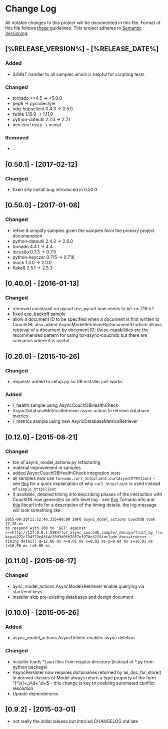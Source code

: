 # Change Log
All notable changes to this project will be documented in this file.
Format of this file follows [these](http://keepachangelog.com/) guidelines.
This project adheres to [Semantic Versioning](http://semver.org/).

## [%RELEASE_VERSION%] - [%RELEASE_DATE%]

### Added
- SIGINT handler to all samples which is helpful for scripting tests

### Changed
- tornado >=4.5 -> <5.0.0
- pep8 -> pycodestyle
- ndg-httpsclient 0.4.3 -> 0.5.0
- twine 1.10.0 -> 1.11.0
- python-dateutil 2.7.0 -> 2.7.1
- dev env trusty -> xenial

### Removed
- ...

## [0.50.1] - [2017-02-12]

### Changed
- fixed silly install bug introduced in 0.50.0

## [0.50.0] - [2017-01-08]

### Changed
- refine & simplify samples given the samples form the primary project documenation
- python-dateutil 2.4.2 -> 2.6.0
- tornado 4.4.1 -> 4.4
- locustio 0.7.3 -> 0.7.5
- python-keyczar 0.715 -> 0.716
- mock 1.3.0 -> 2.0.0
- flake8 2.5.1 -> 2.5.3

## [0.40.0] - [2016-01-13]

### Changed
- removed constraint on pycurl rev; pycurl now needs to be >= 7.19.5.1
- fixed exp_backoff sample
- allow a document ID to be specified when a document is first written
to CouchDB; also added AsyncModelRetrieverByDocumentID which allows
retrieval of a document by document ID; these capabilities are the
recommended pattern for using tor-async-couchdb but there are scenarios
where it is useful

## [0.20.0] - [2015-10-26]

### Changed
- requests added to setup.py so DB installer just works

### Added
- /_health sample using AsyncCouchDBHealthCheck
- AsyncDatabaseMetricsRetriever async action to retrieve database metrics
- /_metrics sample using new AsyncDatabaseMetricsRetriever

## [0.12.0] - [2015-08-21]

### Changed
- ton of async_model_actions.py refactoring
- material improvement in samples
- added AsyncCouchDBHealthCheck integration tests
- all samples now use ```tornado.curl_httpclient.CurlAsyncHTTPClient``` - see
[this](http://tornado.readthedocs.org/en/latest/httpclient.html) for a quick
explaination of why ```curl_httpclient``` is used instead of ```simple_httpclient```
- if available, detailed timing info describing phases of the interaction
with CouchDB now generates an info level log - see
[this](http://tornado.readthedocs.org/en/latest/httpclient.html#response-objects)
Tornado info and [this](http://curl.haxx.se/libcurl/c/curl_easy_getinfo.html#TIMES)
libcurl info for a description of the timing details. the log message will look
something like:

```
2015-08-20T11:52:46.335+00:00 INFO async_model_actions CouchDB took 17.26 ms
to respond with 200 to 'GET' against >>>http://127.0.0.1:5984/tor_async_couchdb_sample/_design/fruit_by_fruit_id/_view/fruit_by_fruit_id?key=%222c794f79e43f4c2093d0fb7057ef978e%22&include_docs=true<<< -
timing detail: q=12.06 ms n=0.01 ms c=0.02 ms p=0.04 ms s=16.81 ms t=16.96 ms r=0.00 ms
```

## [0.11.0] - [2015-06-17]

### Changed
- aync_model_actions.AsyncModelsRetriever enable querying via start/end keys
- installer skip pre-existing databases and design document

## [0.10.0] - [2015-05-26]
### Added
- async_model_actions.AsyncDeleter enables async deletion

### Changed
- installer loads *.json files from regular directory (instead of *.py from
  python package)
- AsyncPersister now requires dictionaries returned by as_doc_for_store()
  in derived classes of Model always return a type property of the form
  ^[^\s]+_v\d+\.\d+$ - this change is key to enabling automated conflict
  resolution
- Update dependencies

## [0.9.2] - [2015-03-01]
- not really the initial release but intro'ed CHANGELOG.md late
